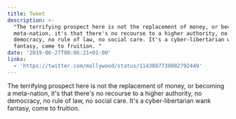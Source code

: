 ```yaml
---
title: Tweet
description: >-
  "The terrifying prospect here is not the replacement of money, or becoming a
  meta-nation, it's that there's no recourse to a higher authority, no
  democracy, no rule of law, no social care. It's a cyber-libertarian wank
  fantasy, come to fruition. "
date: '2019-06-27T08:06:21+01:00'
links:
  - 'https://twitter.com/mollywood/status/1143887738002792449'
---
```

The terrifying prospect here is not the replacement of money, or becoming a meta-nation, it's that there's no recourse to a higher authority, no democracy, no rule of law, no social care. It's a cyber-libertarian wank fantasy, come to fruition. 

